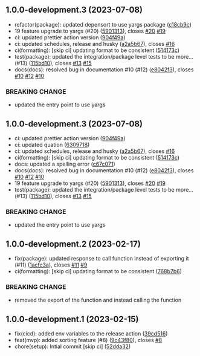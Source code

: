 ## 1.0.0-development.3 (2023-07-08)

* refactor(package): updated depensort to use yargs package ([c18cb9c](https://github.com/npm-officialk/depensort/commit/c18cb9c))
* 19 feature upgrade to yargs (#20) ([5901313](https://github.com/npm-officialk/depensort/commit/5901313)), closes [#20](https://github.com/npm-officialk/depensort/issues/20) [#19](https://github.com/npm-officialk/depensort/issues/19)
* ci: updated prettier action version ([904f49a](https://github.com/npm-officialk/depensort/commit/904f49a))
* ci: updated schedules, release and husky ([a2a5b67](https://github.com/npm-officialk/depensort/commit/a2a5b67)), closes [#16](https://github.com/npm-officialk/depensort/issues/16)
* ci(formatting): [skip ci] updating format to be consistent ([514173c](https://github.com/npm-officialk/depensort/commit/514173c))
* test(package): updated the integration/package level tests to be more… (#13) ([115bd10](https://github.com/npm-officialk/depensort/commit/115bd10)), closes [#13](https://github.com/npm-officialk/depensort/issues/13) [#15](https://github.com/npm-officialk/depensort/issues/15)
* docs(docs): resolved bug in documentation #10 (#12) ([e8042f3](https://github.com/npm-officialk/depensort/commit/e8042f3)), closes [#10](https://github.com/npm-officialk/depensort/issues/10) [#12](https://github.com/npm-officialk/depensort/issues/12) [#10](https://github.com/npm-officialk/depensort/issues/10)


### BREAKING CHANGE

* updated the entry point to use yargs

## 1.0.0-development.3 (2023-07-08)

-   ci: updated prettier action version ([904f49a](https://github.com/npm-officialk/depensort/commit/904f49a))
-   ci: updated quation ([6309718](https://github.com/npm-officialk/depensort/commit/6309718))
-   ci: updated schedules, release and husky ([a2a5b67](https://github.com/npm-officialk/depensort/commit/a2a5b67)), closes [#16](https://github.com/npm-officialk/depensort/issues/16)
-   ci(formatting): [skip ci] updating format to be consistent ([514173c](https://github.com/npm-officialk/depensort/commit/514173c))
-   docs: updated a spelling error ([c67c071](https://github.com/npm-officialk/depensort/commit/c67c071))
-   docs(docs): resolved bug in documentation #10 (#12) ([e8042f3](https://github.com/npm-officialk/depensort/commit/e8042f3)), closes [#10](https://github.com/npm-officialk/depensort/issues/10) [#12](https://github.com/npm-officialk/depensort/issues/12) [#10](https://github.com/npm-officialk/depensort/issues/10)
-   19 feature upgrade to yargs (#20) ([5901313](https://github.com/npm-officialk/depensort/commit/5901313)), closes [#20](https://github.com/npm-officialk/depensort/issues/20) [#19](https://github.com/npm-officialk/depensort/issues/19)
-   test(package): updated the integration/package level tests to be more… (#13) ([115bd10](https://github.com/npm-officialk/depensort/commit/115bd10)), closes [#13](https://github.com/npm-officialk/depensort/issues/13) [#15](https://github.com/npm-officialk/depensort/issues/15)

### BREAKING CHANGE

-   updated the entry point to use yargs

## 1.0.0-development.2 (2023-02-17)

-   fix(package): updated response to call function instead of exporting it (#11) ([1acfc3a](https://github.com/npm-officialk/depensort/commit/1acfc3a)), closes [#11](https://github.com/npm-officialk/depensort/issues/11) [#9](https://github.com/npm-officialk/depensort/issues/9)
-   ci(formatting): [skip ci] updating format to be consistent ([768b7b6](https://github.com/npm-officialk/depensort/commit/768b7b6))

### BREAKING CHANGE

-   removed the export of the function and instead calling the function

## 1.0.0-development.1 (2023-02-15)

-   fix(cicd): added env variables to the release action ([39cd516](https://github.com/npm-officialk/depensort/commit/39cd516))
-   feat(mvp): added sorting feature (#8) ([9c43f80](https://github.com/npm-officialk/depensort/commit/9c43f80)), closes [#8](https://github.com/npm-officialk/depensort/issues/8)
-   chore(setup): Intial commit [skip ci] ([52dda32](https://github.com/npm-officialk/depensort/commit/52dda32))
